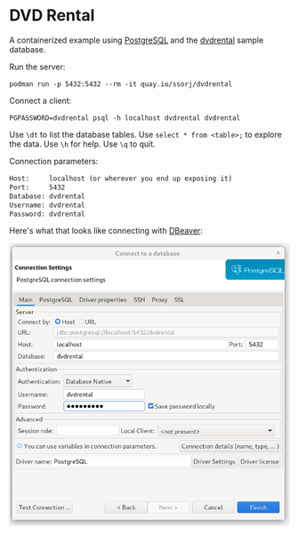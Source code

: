# DVD Rental

A containerized example using [PostgreSQL][postgres] and the
[dvdrental][dvdrental] sample database.

[postgres]: https://www.postgresql.org/
[dvdrental]: https://www.postgresqltutorial.com/postgresql-getting-started/postgresql-sample-database/

Run the server:

~~~
podman run -p 5432:5432 --rm -it quay.io/ssorj/dvdrental
~~~

Connect a client:

~~~
PGPASSWORD=dvdrental psql -h localhost dvdrental dvdrental
~~~

Use `\dt` to list the database tables.  Use `select * from <table>;`
to explore the data.  Use `\h` for help.  Use `\q` to quit.

Connection parameters:

~~~
Host:     localhost (or wherever you end up exposing it)
Port:     5432
Database: dvdrental
Username: dvdrental
Password: dvdrental
~~~

Here's what that looks like connecting with
[DBeaver](https://dbeaver.io/):

<img src="dbeaver.png" width="640"/>
